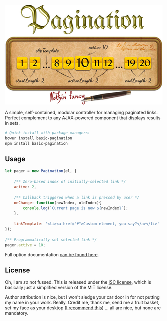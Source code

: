![Pagination: Nothin' fancy](docs/banner.jpg)

A simple, self-contained, modular controller for managing paginated links.
Perfect complement to any AJAX-powered component that displays results in sets.

```bash
# Quick install with package managers:
bower install basic-pagination
npm install basic-pagination
```

Usage
-----
```js
let pager = new Pagination(el, {
	
	/** Zero-based index of initially-selected link */
	active: 2,
	
	/** Callback triggered when a link is pressed by user */
	onChange: function(newIndex, oldIndex){
		console.log(`Current page is now ${newIndex}`);
	},
	
	linkTemplate: '<li><a href="#">Custom element, you say?</a></li>'
});

/** Programmatically set selected link */
pager.active = 10;
```

Full option documentation [can be found here](docs/options.adoc).


License
-------
Oh, I am *so* not fussed. This is released under the [ISC license](LICENSE.md),
which is basically just a simplified version of the MIT license.

Author attribution is nice, but I won't sledge your car door in for not putting
my name in your work. Really. Credit me, thank me, send me a fruit basket, set
my face as your desktop ([I recommend this](http://i.imgur.com/vpk7mWJ.jpg))
... all are nice, but none are mandatory.
